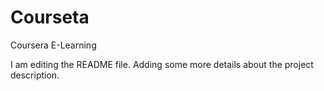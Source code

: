 # Courseta
Coursera E-Learning


I am editing the README file. Adding some more details about the project description.
